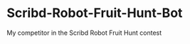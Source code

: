Scribd-Robot-Fruit-Hunt-Bot
===========================

My competitor in the Scribd Robot Fruit Hunt contest